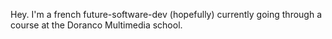 Hey. I'm a french future-software-dev (hopefully) currently going through a course at the Doranco Multimedia school.

